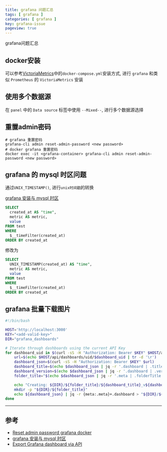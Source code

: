 ```yaml
---
title: grafana 问题汇总
tags: [ grafana ]
categories: [ grafana ]
key: grafana-issue
pageview: true
---
```


grafana问题汇总

<!--more-->

## docker安装

可以参考[VictoriaMetrics](https://github.com/VictoriaMetrics/VictoriaMetrics/tree/master/deployment/docker)中的`docker-compose.yml`安装方式,
进行 `grafana` 和类似 `Prometheus` 的 `VictoriaMetrics` 安装

## 使用多个数据源

在 `panel` 中的 `Data source` 标签中使用 `--Mixed--`, 进行多个数据源选择

## 重置admin密码

```shell
# grafana 重置密码
grafana-cli admin reset-admin-password <new password>
# docker grafana 重置密码
docker exec -it <grafana-container> grafana-cli admin reset-admin-password <new password>
```

## grafana 的 mysql 时区问题

通过`UNIX_TIMESTAMP()`, 进行`unix时间戳`的转换

[grafana 安装与 mysql 时区](https://codeantenna.com/index.php/a/R1qBLO2mYn)

```sql
SELECT
  created_at AS "time",
  metric AS metric,
  value
FROM test
WHERE
  $__timeFilter(created_at)
ORDER BY created_at
```

修改为

```sql
SELECT
  UNIX_TIMESTAMP(created_at) AS "time",
  metric AS metric,
  value
FROM test
WHERE
  $__timeFilter(created_at)
ORDER BY created_at
```

## grafana 批量下载图片

```sh
#!/bin/bash

HOST='http://localhost:3000'
KEY="<add-valid-key>"
DIR="grafana_dashboards"

# Iterate through dashboards using the current API Key
for dashboard_uid in $(curl -sS -H "Authorization: Bearer $KEY" $HOST/api/search\?query\=\& | jq -r '.[] | select( .type | contains("dash-db")) | .uid'); do
    url=$(echo $HOST/api/dashboards/uid/$dashboard_uid | tr -d '\r')
    dashboard_json=$(curl -sS -H "Authorization: Bearer $KEY" $url)
    dashboard_title=$(echo $dashboard_json | jq -r '.dashboard | .title' | sed -r 's/[ \/]+/_/g')
    dashboard_version=$(echo $dashboard_json | jq -r '.dashboard | .version')
    folder_title="$(echo $dashboard_json | jq -r '.meta | .folderTitle')"

    echo "Creating: ${DIR}/${folder_title}/${dashboard_title}_v${dashboard_version}.json"
    mkdir -p "${DIR}/${folder_title}"
    echo ${dashboard_json} | jq -r {meta:.meta}+.dashboard > "${DIR}/${folder_title}/${dashboard_title}_v${dashboard_version}.json"
done
```

----

## 参考

- [Reset admin password grafana docker](https://community.victronenergy.com/questions/73260/reset-admin-password-grafana-docker.html)
- [grafana 安装与 mysql 时区](https://codeantenna.com/index.php/a/R1qBLO2mYn)
- [Export Grafana dashboard via API](https://stackoverflow.com/a/70853238/9304033)